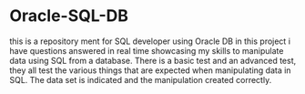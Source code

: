 # Oracle-SQL-DB
this is a repository ment for SQL developer using Oracle DB
in this project i have questions answered in real time showcasing my skills to manipulate data using SQL from a database.
There is a basic test and an advanced test, they all test the various things that are expected when manipulating data in SQL.
The data set is indicated and the manipulation created correctly.
